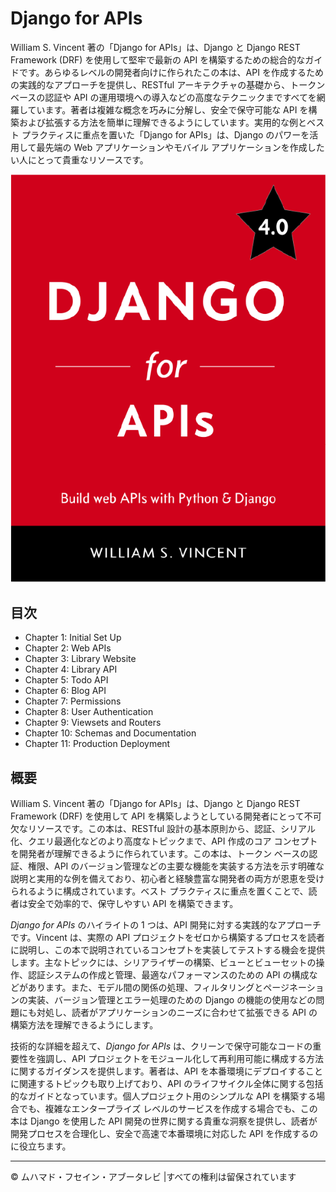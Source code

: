 <!-- ©©©©©©©©©©©©©©©©©©©©©©©© All Rights Are Reserved By Muhammad Husain Abootalebi ©©©©©©©©©©©©©©©©©©©©©©©©©©©©©©©©©© -->

# Django for APIs

William S. Vincent 著の「Django for APIs」は、Django と Django REST Framework (DRF) を使用して堅牢で最新の API を構築するための総合的なガイドです。あらゆるレベルの開発者向けに作られたこの本は、API を作成するための実践的なアプローチを提供し、RESTful アーキテクチャの基礎から、トークンベースの認証や API の運用環境への導入などの高度なテクニックまですべてを網羅しています。著者は複雑な概念を巧みに分解し、安全で保守可能な API を構築および拡張する方法を簡単に理解できるようにしています。実用的な例とベスト プラクティスに重点を置いた「Django for APIs」は、Django のパワーを活用して最先端の Web アプリケーションやモバイル アプリケーションを作成したい人にとって貴重なリソースです。

![Django For Beginners](../../assets/Books/Book%20Covers/0%20-%203%20-%20Django%20for%20APIs.webp)

## 目次

- Chapter 1: Initial Set Up
- Chapter 2: Web APIs
- Chapter 3: Library Website
- Chapter 4: Library API
- Chapter 5: Todo API
- Chapter 6: Blog API
- Chapter 7: Permissions
- Chapter 8: User Authentication
- Chapter 9: Viewsets and Routers
- Chapter 10: Schemas and Documentation
- Chapter 11: Production Deployment

## 概要

William S. Vincent 著の「Django for APIs」は、Django と Django REST Framework (DRF) を使用して API を構築しようとしている開発者にとって不可欠なリソースです。この本は、RESTful 設計の基本原則から、認証、シリアル化、クエリ最適化などのより高度なトピックまで、API 作成のコア コンセプトを開発者が理解できるように作られています。この本は、トークン ベースの認証、権限、API のバージョン管理などの主要な機能を実装する方法を示す明確な説明と実用的な例を備えており、初心者と経験豊富な開発者の両方が恩恵を受けられるように構成されています。ベスト プラクティスに重点を置くことで、読者は安全で効率的で、保守しやすい API を構築できます。

*Django for APIs* のハイライトの 1 つは、API 開発に対する実践的なアプローチです。Vincent は、実際の API プロジェクトをゼロから構築するプロセスを読者に説明し、この本で説明されているコンセプトを実装してテストする機会を提供します。主なトピックには、シリアライザーの構築、ビューとビューセットの操作、認証システムの作成と管理、最適なパフォーマンスのための API の構成などがあります。また、モデル間の関係の処理、フィルタリングとページネーションの実装、バージョン管理とエラー処理のための Django の機能の使用などの問題にも対処し、読者がアプリケーションのニーズに合わせて拡張できる API の構築方法を理解できるようにします。

技術的な詳細を超えて、*Django for APIs* は、クリーンで保守可能なコードの重要性を強調し、API プロジェクトをモジュール化して再利用可能に構成する方法に関するガイダンスを提供します。著者は、API を本番環境にデプロイすることに関連するトピックも取り上げており、API のライフサイクル全体に関する包括的なガイドとなっています。個人プロジェクト用のシンプルな API を構築する場合でも、複雑なエンタープライズ レベルのサービスを作成する場合でも、この本は Django を使用した API 開発の世界に関する貴重な洞察を提供し、読者が開発プロセスを合理化し、安全で高速で本番環境に対応した API を作成するのに役立ちます。

---

© ムハマド・フセイン・アブータレビ |すべての権利は留保されています

<!-- ©©©©©©©©©©©©©©©©©©©©©©©© All Rights Are Reserved By Muhammad Husain Abootalebi ©©©©©©©©©©©©©©©©©©©©©©©©©©©©©©©©©© -->
